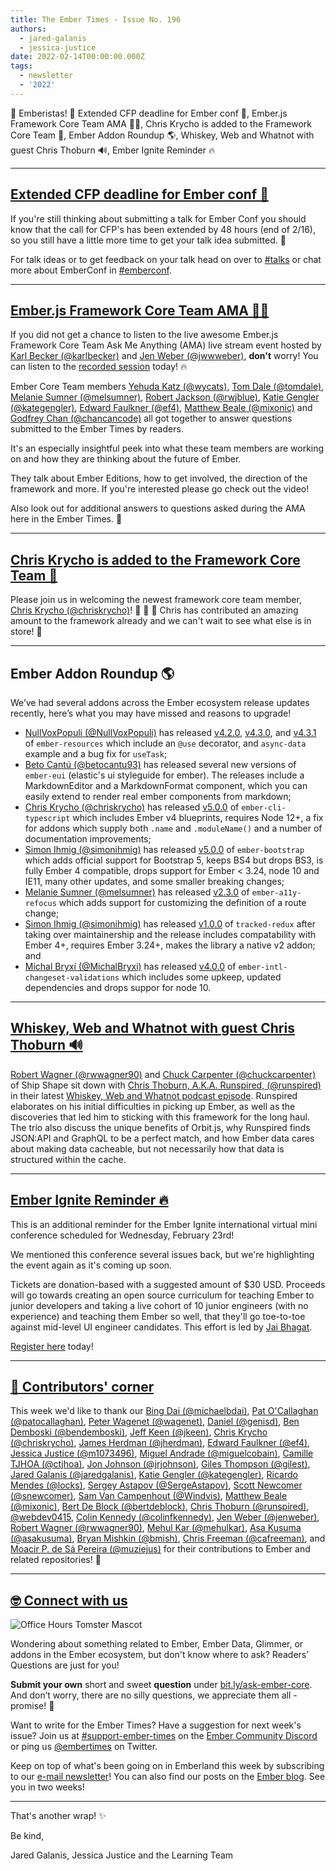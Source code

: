 ```yaml
---
title: The Ember Times - Issue No. 196
authors:
  - jared-galanis
  - jessica-justice
date: 2022-02-14T00:00:00.000Z
tags:
  - newsletter
  - '2022'
---
```


👋 Emberistas! 🐹
Extended CFP deadline for Ember conf 📢,
Ember.js Framework Core Team AMA 🙋‍♀️,
Chris Krycho is added to the Framework Core Team 🎉,
Ember Addon Roundup 🌎,
Whiskey, Web and Whatnot with guest Chris Thoburn 🔊,
Ember Ignite Reminder 🔥

---

## [Extended CFP deadline for Ember conf 📢](https://twitter.com/EmberConf/status/1493204657568636933)

If you're still thinking about submitting a talk for Ember Conf you should know that the call for CFP's has been extended by 48 hours (end of 2/16), so you still have a little more time to get your talk idea submitted. 🎉

For talk ideas or to get feedback on your talk head on over to [#talks](https://discord.com/channels/480462759797063690/480524456603680768) or chat more about EmberConf in [#emberconf](https://discord.com/channels/480462759797063690/480502413917421570).

---

## [Ember.js Framework Core Team AMA 🙋‍♀️](https://www.youtube.com/watch?v=Ic_dGloHa5I)

If you did not get a chance to listen to the live awesome Ember.js Framework Core Team Ask Me Anything (AMA) live stream event hosted by [Karl Becker (@karlbecker)](https://github.com/karlbecker) and [Jen Weber (@jwwweber)](https://twitter.com/jwwweber), __don't__ worry! You can listen to the [recorded session](https://www.youtube.com/watch?v=Ic_dGloHa5I) today! 🔥

Ember Core Team members [Yehuda Katz (@wycats)](https://github.com/wycats), [Tom Dale (@tomdale)](https://github.com/tomdale), [Melanie Sumner (@melsumner)](https://github.com/melsumner), [Robert Jackson (@rwjblue)](https://github.com/rwjblue), [Katie Gengler (@kategengler)](https://github.com/kategengler), [Edward Faulkner (@ef4)](https://github.com/ef4), [Matthew Beale (@mixonic)](https://github.com/mixonic) and [Godfrey Chan (@chancancode)](https://github.com/chancancode) all got together to answer questions submitted to the Ember Times by readers.

It's an especially insightful peek into what these team members are working on and how they are thinking about the future of Ember.

They talk about Ember Editions, how to get involved, the direction of the framework and more. If you're interested please go check out the video!

Also look out for additional answers to questions asked during the AMA here in the Ember Times. 💛

---

## [Chris Krycho is added to the Framework Core Team 🎉](https://twitter.com/emberjs/status/1493351627864133637)

Please join us in welcoming the newest framework core team member, [Chris Krycho (@chriskrycho)](https://github.com/chriskrycho/)! 🥳 👏 🎉  Chris has contributed an amazing amount to the framework already and we can't wait to see what else is in store! 💜

---

## Ember Addon Roundup 🌎

We’ve had several addons across the Ember ecosystem release updates recently, here’s what you may have missed and reasons to upgrade!

- [NullVoxPopuli (@NullVoxPopuli)](https://github.com/NullVoxPopuli) has released [v4.2.0](https://github.com/NullVoxPopuli/ember-resources/releases/tag/v4.2.0), [v4.3.0](https://github.com/NullVoxPopuli/ember-resources/releases/tag/v4.3.0), and [v4.3.1](https://github.com/NullVoxPopuli/ember-resources/releases/tag/v4.3.1) of `ember-resources` which include an `@use` decorator, and `async-data` example and a bug fix for `useTask`;
- [Beto Cantú (@betocantu93)](https://github.com/betocantu93) has released several new versions of `ember-eui` (elastic's ui styleguide for ember). The releases include a MarkdownEditor and a MarkdownFormat component, which you can easily extend to render real ember components from markdown;
- [Chris Krycho (@chriskrycho)](https://github.com/chriskrycho/) has released [v5.0.0](https://github.com/typed-ember/ember-cli-typescript/releases/tag/v5.0.0) of `ember-cli-typescript` which includes Ember v4 blueprints, requires Node 12+, a fix for addons which supply both `.name` and `.moduleName()` and a number of documentation improvements;
- [Simon Ihmig (@simonihmig)](https://github.com/simonihmig) has released [v5.0.0](https://github.com/kaliber5/ember-bootstrap/releases/tag/v5.0.0) of `ember-bootstrap` which adds official support for Bootstrap 5, keeps BS4 but drops BS3, is fully Ember 4 compatible, drops support for Ember < 3.24, node 10 and IE11, many other updates, and some smaller breaking changes;
- [Melanie Sumner (@melsumner)](https://github.com/melsumner) has released [v2.3.0](https://github.com/ember-a11y/ember-a11y-refocus/releases/tag/v2.3.0) of `ember-a11y-refocus` which adds support for customizing the definition of a route change;
- [Simon Ihmig (@simonihmig)](https://github.com/simonihmig) has released [v1.0.0](https://github.com/simonihmig/tracked-redux/releases/tag/v1.0.0) of `tracked-redux` after taking over maintainership and the release includes compatability with Ember 4+, requires Ember 3.24+, makes the library a native v2 addon; and
- [Michal Bryxí (@MichalBryxi)](https://github.com/MichalBryxi) has released [v4.0.0](https://twitter.com/MichalBryxi/status/1492603804554084356) of `ember-intl-changeset-validations` which includes some upkeep, updated dependencies and drops suppor for node 10.

---

## [Whiskey, Web and Whatnot with guest Chris Thoburn 🔊](https://www.whiskeywebandwhatnot.fm/discovering-ember-adopting-orbit-and-unlocking-optimization-with-chris-thoburn-runspired/)

[Robert Wagner (@rwwagner90)](https://github.com/rwwagner90) and [Chuck Carpenter (@chuckcarpenter)](https://github.com/chuckcarpenter) of Ship Shape sit down with [Chris Thoburn, A.K.A. Runspired, (@runspired)](https://github.com/runspired) in their latest [Whiskey, Web and Whatnot podcast episode](https://www.whiskeywebandwhatnot.fm/discovering-ember-adopting-orbit-and-unlocking-optimization-with-chris-thoburn-runspired/). Runspired elaborates on his initial difficulties in picking up Ember, as well as the discoveries that led him to sticking with this framework for the long haul. The trio also discuss the unique benefits of Orbit.js, why Runspired finds JSON:API and GraphQL to be a perfect match, and how Ember data cares about making data cacheable, but not necessarily how that data is structured within the cache.

---

## [Ember Ignite Reminder 🔥](https://www.eventbrite.com/e/ember-ignite-tickets-232969998537)

This is an additional reminder for the Ember Ignite international virtual mini conference scheduled for Wednesday, February 23rd!

We mentioned this conference several issues back, but we're highlighting the event again as it's coming up soon.

Tickets are donation-based with a suggested amount of $30 USD. Proceeds will go towards creating an open source curriculum for teaching Ember to junior developers and taking a live cohort of 10 junior engineers (with no experience) and teaching them Ember so well, that they'll go toe-to-toe against mid-level UI engineer candidates. This effort is led by [Jai Bhagat](https://twitter.com/ChaiWithJai).

[Register here](https://www.eventbrite.com/e/ember-ignite-tickets-232969998537) today!

---

## [👏 Contributors' corner](https://guides.emberjs.com/release/contributing/repositories/)

<p>This week we'd like to thank our <a href="https://github.com/michaelbdai" rel="noopener noreferrer" target="_blank">Bing Dai (@michaelbdai)</a>, <a href="https://github.com/patocallaghan" rel="noopener noreferrer" target="_blank">Pat O'Callaghan (@patocallaghan)</a>, <a href="https://github.com/wagenet" rel="noopener noreferrer" target="_blank">Peter Wagenet (@wagenet)</a>, <a href="https://github.com/genisd" rel="noopener noreferrer" target="_blank">Daniel (@genisd)</a>, <a href="https://github.com/bendemboski" rel="noopener noreferrer" target="_blank">Ben Demboski (@bendemboski)</a>, <a href="https://github.com/jkeen" rel="noopener noreferrer" target="_blank">Jeff Keen (@jkeen)</a>, <a href="https://github.com/chriskrycho" rel="noopener noreferrer" target="_blank">Chris Krycho (@chriskrycho)</a>, <a href="https://github.com/jherdman" rel="noopener noreferrer" target="_blank">James Herdman (@jherdman)</a>, <a href="https://github.com/ef4" rel="noopener noreferrer" target="_blank">Edward Faulkner (@ef4)</a>, <a href="https://github.com/m1073496" rel="noopener noreferrer" target="_blank">Jessica Justice (@m1073496)</a>, <a href="https://github.com/miguelcobain" rel="noopener noreferrer" target="_blank">Miguel Andrade (@miguelcobain)</a>, <a href="https://github.com/ctjhoa" rel="noopener noreferrer" target="_blank">Camille TJHOA (@ctjhoa)</a>, <a href="https://github.com/jrjohnson" rel="noopener noreferrer" target="_blank">Jon Johnson (@jrjohnson)</a>, <a href="https://github.com/gilest" rel="noopener noreferrer" target="_blank">Giles Thompson (@gilest)</a>, <a href="https://github.com/jaredgalanis" rel="noopener noreferrer" target="_blank">Jared Galanis (@jaredgalanis)</a>, <a href="https://github.com/kategengler" rel="noopener noreferrer" target="_blank">Katie Gengler (@kategengler)</a>, <a href="https://github.com/locks" rel="noopener noreferrer" target="_blank">Ricardo Mendes (@locks)</a>, <a href="https://github.com/SergeAstapov" rel="noopener noreferrer" target="_blank">Sergey Astapov (@SergeAstapov)</a>, <a href="https://github.com/snewcomer" rel="noopener noreferrer" target="_blank">Scott Newcomer (@snewcomer)</a>, <a href="https://github.com/Windvis" rel="noopener noreferrer" target="_blank">Sam Van Campenhout (@Windvis)</a>, <a href="https://github.com/mixonic" rel="noopener noreferrer" target="_blank">Matthew Beale (@mixonic)</a>, <a href="https://github.com/bertdeblock" rel="noopener noreferrer" target="_blank">Bert De Block (@bertdeblock)</a>, <a href="https://github.com/runspired" rel="noopener noreferrer" target="_blank">Chris Thoburn (@runspired)</a>, <a href="https://github.com/webdev0415" rel="noopener noreferrer" target="_blank">@webdev0415</a>, <a href="https://github.com/colinfkennedy" rel="noopener noreferrer" target="_blank">Colin Kennedy (@colinfkennedy)</a>, <a href="https://github.com/jenweber" rel="noopener noreferrer" target="_blank">Jen Weber (@jenweber)</a>, <a href="https://github.com/rwwagner90" rel="noopener noreferrer" target="_blank">Robert Wagner (@rwwagner90)</a>, <a href="https://github.com/mehulkar" rel="noopener noreferrer" target="_blank">Mehul Kar (@mehulkar)</a>, <a href="https://github.com/asakusuma" rel="noopener noreferrer" target="_blank">Asa Kusuma (@asakusuma)</a>, <a href="https://github.com/bmish" rel="noopener noreferrer" target="_blank">Bryan Mishkin (@bmish)</a>, <a href="https://github.com/cafreeman" rel="noopener noreferrer" target="_blank">Chris Freeman (@cafreeman)</a>, and <a href="https://github.com/muziejus" rel="noopener noreferrer" target="_blank">Moacir P. de Sá Pereira (@muziejus)</a>  for their contributions to Ember and related repositories! 💖</p>

---

## [🤓 Connect with us](https://docs.google.com/forms/d/e/1FAIpQLScqu7Lw_9cIkRtAiXKitgkAo4xX_pV1pdCfMJgIr6Py1V-9Og/viewform)

<div class="blog-row">
  <img class="float-right small transparent padded" alt="Office Hours Tomster Mascot" title="Readers' Questions" src="/images/tomsters/officehours.png" />

  <p>Wondering about something related to Ember, Ember Data, Glimmer, or addons in the Ember ecosystem, but don't know where to ask? Readers’ Questions are just for you!</p>

  <p><strong>Submit your own</strong> short and sweet <strong>question</strong> under <a href="https://bit.ly/ask-ember-core" target="rq">bit.ly/ask-ember-core</a>. And don’t worry, there are no silly questions, we appreciate them all - promise! 🤞</p>

  <p>Want to write for the Ember Times? Have a suggestion for next week's issue? Join us at <a href="https://discordapp.com/channels/480462759797063690/485450546887786506">#support-ember-times</a> on the <a href="https://discord.gg/emberjs">Ember Community Discord</a> or ping us <a href="https://twitter.com/embertimes">@embertimes</a> on Twitter.</p>

  <p>Keep on top of what's been going on in Emberland this week by subscribing to our <a href="https://embertimes.substack.com/">e-mail newsletter</a>! You can also find our posts on the <a href="https://blog.emberjs.com/tag/newsletter">Ember blog</a>. See you in two weeks!</p>
</div>

---

That's another wrap! ✨

Be kind,

Jared Galanis, Jessica Justice and the Learning Team
